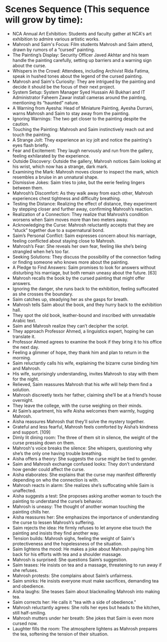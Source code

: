 # Scenes Sequence (This sequence will grow by time):

- NCA Annual Art Exhibition: Students and faculty gather at NCA's art exhibition to admire various artistic works.
- Mahrosh and Saim's Focus: Film students Mahrosh and Saim attend, drawn by rumors of a “cursed” painting.
- The Painting’s Display: Security Officer Javed Akhtar and his team handle the painting carefully, setting up barriers and a warning sign about the curse.
- Whispers in the Crowd: Attendees, including Archivist Rida Fatima, speak in hushed tones about the legend of the cursed painting.
- Mahrosh and Saim's Curiosity: They are intrigued by the painting and decide it should be the focus of their next project.
- System Setup: System Manager Syed Hussain Ali Bukhari and IT Administrator Faheem Zawar install cameras around the painting, mentioning its “haunted” nature.
- A Warning from Ayesha: Head of Miniature Painting, Ayesha Durrani, warns Mahrosh and Saim to stay away from the painting.
- Ignoring Warnings: The two get closer to the painting despite the caution.
- Touching the Painting: Mahrosh and Saim instinctively reach out and touch the painting.
- A Strange Jolt: They experience an icy jolt and notice the painting's eyes flash briefly.
- Fear and Excitement: They laugh nervously and run from the gallery, feeling exhilarated by the experience.
- Outside Discovery: Outside the gallery, Mahrosh notices Saim looking at his wrist, which now has a strange, dark mark.
- Examining the Mark: Mahrosh moves closer to inspect the mark, which resembles a bruise in an unnatural shape.
- Dismissive Jokes: Saim tries to joke, but the eerie feeling lingers between them.
- Mahrosh’s Discomfort: As they walk away from each other, Mahrosh experiences chest tightness and difficulty breathing.
- Testing the Distance: Realizing the effect of distance, they experiment by stepping closer and further away, confirming Mahrosh’s reaction.
- Realization of a Connection: They realize that Mahrosh’s condition worsens when Saim moves more than two meters away.
- Acknowledging the Curse: Mahrosh reluctantly accepts that they are “stuck” together due to a supernatural bond.
- Saim’s Personal Conflict: Saim expresses concern about his marriage, feeling conflicted about staying close to Mahrosh.
- Mahrosh’s Fear: She reveals her own fear, feeling like she’s being strangled when he’s too far.
- Seeking Solutions: They discuss the possibility of the connection fading or finding someone who knows more about the painting.
- A Pledge to Find Answers: Saim promises to look for answers without disturbing his marriage, but both remain uneasy about the future. [63]
- Mahrosh recalls the book by the cursed painting that might offer answers.
- Ignoring the danger, she runs back to the exhibition, feeling suffocated as she crosses the boundary.
- Saim catches up, steadying her as she gasps for breath.
- Mahrosh tells Saim about the book, and they hurry back to the exhibition hall.
- They spot the old book, leather-bound and inscribed with unreadable Arabic text.
- Saim and Mahrosh realize they can’t decipher the script.
- They approach Professor Ahmed, a linguistics expert, hoping he can translate it.
- Professor Ahmed agrees to examine the book if they bring it to his office the next day.
- Feeling a glimmer of hope, they thank him and plan to return in the morning.
- Saim reluctantly calls his wife, explaining the bizarre curse binding him and Mahrosh.
- His wife, surprisingly understanding, invites Mahrosh to stay with them for the night.
- Relieved, Saim reassures Mahrosh that his wife will help them find a solution.
- Mahrosh discreetly texts her father, claiming she’ll be at a friend’s house overnight.
- They leave the college, with the curse weighing on their minds.
- At Saim’s apartment, his wife Aisha welcomes them warmly, hugging Mahrosh.
- Aisha reassures Mahrosh that they’ll solve the mystery together.
- Grateful and less fearful, Mahrosh feels comforted by Aisha’s kindness and support. [109]
- Dimly lit dining room: The three of them sit in silence, the weight of the curse pressing down on them.
- Mahrosh's voice breaks the silence: She whispers, questioning why she’s the only one having trouble breathing.
- Aisha offers a theory: She suggests the curse might be tied to gender.
- Saim and Mahrosh exchange confused looks: They don’t understand how gender could affect the curse.
- Aisha elaborates: She explains that the curse may manifest differently depending on who the connection is with.
- Mahrosh reacts in alarm: She realizes she’s suffocating while Saim is unaffected.
- Aisha suggests a test: She proposes asking another woman to touch the painting to understand the curse’s behavior.
- Mahrosh is uneasy: The thought of another woman touching the painting chills her.
- Aisha reassures her: She emphasizes the importance of understanding the curse to lessen Mahrosh’s suffering.
- Saim rejects the idea: He firmly refuses to let anyone else touch the painting and insists they find another way.
- Tension builds: Mahrosh sighs, feeling the weight of Saim's protectiveness and the hopelessness of the situation.
- Saim lightens the mood: He makes a joke about Mahrosh paying him back for his efforts with tea and a shoulder massage.
- Mahrosh is surprised: She questions Saim’s suggestion.
- Saim teases: He insists on tea and a massage, threatening to run away if she refuses.
- Mahrosh protests: She complains about Saim’s unfairness.
- Saim smirks: He insists everyone must make sacrifices, demanding tea and obedience.
- Aisha laughs: She teases Saim about blackmailing Mahrosh into making tea.
- Saim corrects her: He calls it "tea with a side of obedience."
- Mahrosh reluctantly agrees: She rolls her eyes but heads to the kitchen, still half-smiling.
- Mahrosh mutters under her breath: She jokes that Saim is even more cursed now.
- Laughter fills the room: The atmosphere lightens as Mahrosh prepares the tea, softening the tension of their situation.